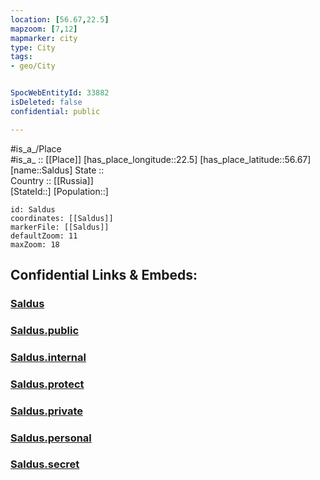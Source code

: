 ```yaml
---
location: [56.67,22.5] 
mapzoom: [7,12] 
mapmarker: city 
type: City
tags:
- geo/City


SpocWebEntityId: 33882
isDeleted: false
confidential: public

---
```

#is_a_/Place  
#is_a_ :: [[Place]] 
[has_place_longitude::22.5] 
[has_place_latitude::56.67] 
[name::Saldus] 
State ::  
Country :: [[Russia]]  
[StateId::] 
[Population::] 



```leaflet
id: Saldus
coordinates: [[Saldus]] 
markerFile: [[Saldus]] 
defaultZoom: 11 
maxZoom: 18
```


## Confidential Links & Embeds: 

### [Saldus](/_Standards/Earth/Continent/Europe/Europe~North/Latvia/Counties/Brocenu/City/Saldus.md) 

### [Saldus.public](/_public/Earth/Continent/Europe/Europe~North/Latvia/Counties/Brocenu/City/Saldus.public.md) 

### [Saldus.internal](/_internal/Earth/Continent/Europe/Europe~North/Latvia/Counties/Brocenu/City/Saldus.internal.md) 

### [Saldus.protect](/_protect/Earth/Continent/Europe/Europe~North/Latvia/Counties/Brocenu/City/Saldus.protect.md) 

### [Saldus.private](/_private/Earth/Continent/Europe/Europe~North/Latvia/Counties/Brocenu/City/Saldus.private.md) 

### [Saldus.personal](/_personal/Earth/Continent/Europe/Europe~North/Latvia/Counties/Brocenu/City/Saldus.personal.md) 

### [Saldus.secret](/_secret/Earth/Continent/Europe/Europe~North/Latvia/Counties/Brocenu/City/Saldus.secret.md)

